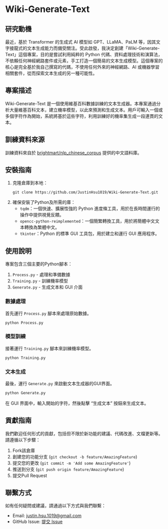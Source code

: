 # Wiki-Generate-Text

## 研究動機

最近，基於 Transformer 的生成式 AI 模型如 GPT、LLaMA、PaLM 等，因其文字接龍式的文本生成能力而備受關注。受此啟發，我決定創建「Wiki-Generate-Text」這個專案，目的是嘗試利用純粹的 Python 代碼、資料處理技術和演算法，不依賴任何神經網路套件或元素，手工打造一個簡易的文本生成模型。這個專案的核心是完全基於我自己撰寫的代碼，不使用任何外來的神經網路、AI 或機器學習相關套件，從而探索文本生成的另一種可能性。

## 專案描述

Wiki-Generate-Text 是一個使用維基百科數據訓練的文本生成器。本專案通過分析大量維基百科文本，建立機率模型，以此來預測和生成文本。用戶可輸入一個或多個字符作為開始，系統將基於這些字符，利用訓練好的機率集生成一段連貫的文本。

## 訓練資料來源

訓練資料來自於 [brightmart/nlp_chinese_corpus](https://github.com/brightmart/nlp_chinese_corpus) 提供的中文語料庫。

## 安裝指南

1. 克隆倉庫到本地：
   ```
   git clone https://github.com/JustinHsu1019/Wiki-Generate-Text.git
   ```
2. 確保安裝了Python及所需的庫：
   - `tqdm`：一個快速、擴展性強的 Python 進度條工具，用於在長時間運行的操作中提供視覺反饋。
   - `opencc-python-reimplemented`：一個簡繁轉換工具，用於將簡體中文文本轉換為繁體中文。
   - `tkinter`：Python 的標準 GUI 工具包，用於建立和運行 GUI 應用程序。

## 使用說明

專案包含三個主要的Python腳本：

1. `Process.py` - 處理和準備數據
2. `Training.py` - 訓練機率模型
3. `Generate.py` - 生成文本和 GUI 介面

### 數據處理

首先運行 `Process.py` 腳本來處理原始數據。

```python
python Process.py
```

### 模型訓練

接著運行 `Training.py` 腳本來訓練機率模型。

```python
python Training.py
```

### 文本生成

最後，運行 `Generate.py` 來啟動文本生成器的GUI界面。

```python
python Generate.py
```

在 GUI 界面中，輸入開始的字符，然後點擊 “生成文本” 按鈕來生成文本。

## 貢獻指南

我們歡迎任何形式的貢獻，包括但不限於新功能的建議、代碼改進、文檔更新等。請遵循以下步驟：

1. Fork該倉庫
2. 創建您的功能分支 (`git checkout -b feature/AmazingFeature`)
3. 提交您的更改 (`git commit -m 'Add some AmazingFeature'`)
4. 推送到分支 (`git push origin feature/AmazingFeature`)
5. 提交Pull Request

## 聯繫方式

如有任何疑問或建議，請通過以下方式與我們聯繫：

- Email: [justin.hsu.1019@gmail.com](mailto:justin.hsu.1019@gmail.com)
- GitHub Issue: [提交 Issue](https://github.com/JustinHsu1019/Wiki-Generate-Text/issues)
